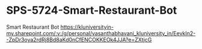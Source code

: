 # SPS-5724-Smart-Restaurant-Bot
Smart Restaurant Bot
https://kluniversityin-my.sharepoint.com/:v:/g/personal/vasanthabhavani_kluniversity_in/EevkIn2--ZpDr3oya2rdRj8Bd8aKd0nCfENCOKKEOk4JJA?e=ZXtjcG
